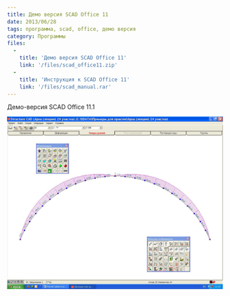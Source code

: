 ```yaml
---
title: Демо версия SCAD Office 11
date: 2013/06/28
tags: программа, scad, office, демо версия
category: Программы
files:
  -
    title: 'Демо версия SCAD Office 11'
    link: '/files/scad_office11.zip'
  -
    title: 'Инструкция к SCAD Office 11'
    link: '/files/scad_manual.rar'
---
```


Демо-версия SCAD Office 11.1

![Демо версия SCAD Office 11](/files/scad_sceen.jpg)
